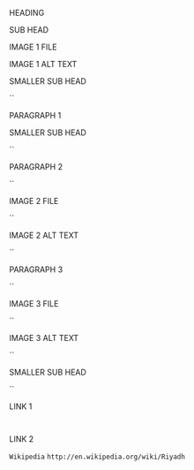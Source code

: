 HEADING



SUB HEAD



IMAGE 1 FILE



IMAGE 1 ALT TEXT



SMALLER SUB HEAD

``

PARAGRAPH 1


SMALLER SUB HEAD

``

PARAGRAPH 2

``

IMAGE 2 FILE

``

IMAGE 2 ALT TEXT

``

PARAGRAPH 3

``

IMAGE 3 FILE

``

IMAGE 3 ALT TEXT

``

SMALLER SUB HEAD

``

LINK 1

``
``

LINK 2

`Wikipedia`
`http://en.wikipedia.org/wiki/Riyadh`
